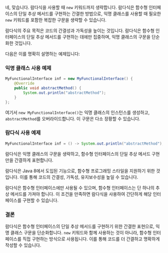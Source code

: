 
네, 맞습니다. 람다식을 사용할 때 `new` 키워드까지 생략합니다. 람다식은 함수형 인터페이스의 단일 추상 메서드를 구현하는 간결한 방법으로, 익명 클래스를 사용할 때 필요한 `new` 키워드를 포함한 복잡한 구문을 생략할 수 있습니다.

람다식의 주요 목적은 코드의 간결성과 가독성을 높이는 것입니다. 람다식은 함수형 인터페이스의 단일 추상 메서드를 구현하는 데에만 집중하며, 익명 클래스의 구문을 단순화한 것입니다.

다음은 이를 명확히 설명하는 예제입니다:

### 익명 클래스 사용 예제

```java
MyFunctionalInterface inf = new MyFunctionalInterface() {
    @Override
    public void abstractMethod() {
        System.out.println("abstractMethod");
    }
};
```

여기서 `new MyFunctionalInterface()`는 익명 클래스의 인스턴스를 생성하고, `abstractMethod`를 오버라이드합니다. 이 구문은 다소 장황할 수 있습니다.

### 람다식 사용 예제

```java
MyFunctionalInterface inf = () -> System.out.println("abstractMethod");
```

람다식은 익명 클래스의 구문을 생략하고, 함수형 인터페이스의 단일 추상 메서드 구현만을 간결하게 표현합니다.

람다식은 Java 8에서 도입된 기능으로, 함수형 프로그래밍 스타일을 지원하기 위한 것입니다. 이를 통해 코드의 간결성, 가독성, 유지보수성을 높일 수 있습니다.

람다식은 함수형 인터페이스에만 사용될 수 있으며, 함수형 인터페이스는 단 하나의 추상 메서드를 가져야 합니다. 이 조건을 만족하면 람다식을 사용하여 간단하게 해당 인터페이스를 구현할 수 있습니다.

### 결론

람다식은 함수형 인터페이스의 단일 추상 메서드를 구현하기 위한 간결한 표현으로, 익명 클래스 구문을 단순화합니다. `new` 키워드와 함께 사용하는 것이 아니라, 함수형 인터페이스를 직접 구현하는 방식으로 사용됩니다. 이를 통해 코드를 더 간결하고 명확하게 작성할 수 있습니다.